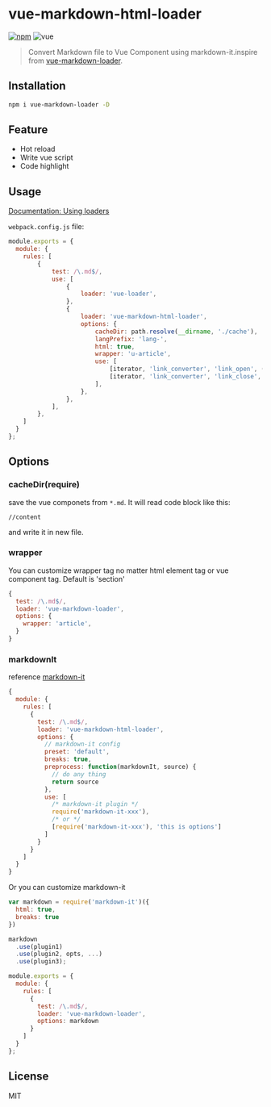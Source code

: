 # vue-markdown-html-loader

[![npm](https://img.shields.io/npm/v/vue-markdown-html-loader.svg?style=flat-square)](https://www.npmjs.com/package/vue-markdown-html-loader)
![vue](https://img.shields.io/badge/vue-2.x-4fc08d.svg?colorA=2c3e50&style=flat-square)

> Convert Markdown file to Vue Component using markdown-it.inspire from [vue-markdown-loader](https://github.com/QingWei-Li/vue-markdown-loader).

## Installation

```bash
npm i vue-markdown-loader -D
```

## Feature
- Hot reload
- Write vue script
- Code highlight


## Usage
[Documentation: Using loaders](https://webpack.js.org/concepts/loaders/)

`webpack.config.js` file:

```javascript
module.exports = {
  module: {
    rules: [
        {
            test: /\.md$/,
            use: [
                {
                    loader: 'vue-loader',
                },
                {
                    loader: 'vue-markdown-html-loader',
                    options: {
                        cacheDir: path.resolve(__dirname, './cache'),
                        langPrefix: 'lang-',
                        html: true,
                        wrapper: 'u-article',
                        use: [
                            [iterator, 'link_converter', 'link_open', (tokens, idx) => tokens[idx].tag = 'u-link'],
                            [iterator, 'link_converter', 'link_close', (tokens, idx) => tokens[idx].tag = 'u-link'],
                        ],
                    },
                },
            ],
        },
    ]
  }
};
```

## Options

### cacheDir(require)
save the vue componets from `*.md`. It will read code block like this:
```vue
//content
```
and write it in new file.

### wrapper

You can customize wrapper tag no matter html element tag or vue component tag. Default is 'section'

```js
{
  test: /\.md$/,
  loader: 'vue-markdown-loader',
  options: {
    wrapper: 'article',
  }
}
```

### markdownIt

reference [markdown-it](https://github.com/markdown-it/markdown-it#init-with-presets-and-options)
```javascript
{
  module: {
    rules: [
      {
        test: /\.md$/,
        loader: 'vue-markdown-html-loader',
        options: {
          // markdown-it config
          preset: 'default',
          breaks: true,
          preprocess: function(markdownIt, source) {
            // do any thing
            return source
          },
          use: [
            /* markdown-it plugin */
            require('markdown-it-xxx'),
            /* or */
            [require('markdown-it-xxx'), 'this is options']
          ]
        }
      }
    ]
  }
}
```

Or you can customize markdown-it
```javascript
var markdown = require('markdown-it')({
  html: true,
  breaks: true
})

markdown
  .use(plugin1)
  .use(plugin2, opts, ...)
  .use(plugin3);

module.exports = {
  module: {
    rules: [
      {
        test: /\.md$/,
        loader: 'vue-markdown-loader',
        options: markdown
      }
    ]
  }
};
```

## License
MIT

